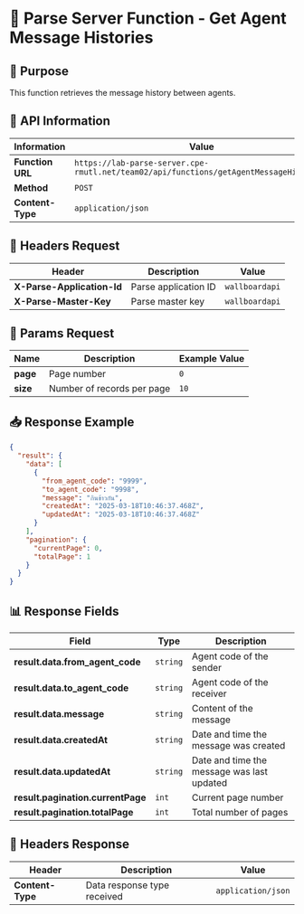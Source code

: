 # 📌 Parse Server Function - Get Agent Message Histories

## 📝 Purpose

This function retrieves the message history between agents.

## 📌 API Information

| Information      | Value                                                                                  |
| ---------------- | -------------------------------------------------------------------------------------- |
| **Function URL** | `https://lab-parse-server.cpe-rmutl.net/team02/api/functions/getAgentMessageHistories` |
| **Method**       | `POST`                                                                                 |
| **Content-Type** | `application/json`                                                                     |

## 📝 Headers Request

| Header                     | Description          | Value          |
| -------------------------- | -------------------- | -------------- |
| **X-Parse-Application-Id** | Parse application ID | `wallboardapi` |
| **X-Parse-Master-Key**     | Parse master key     | `wallboardapi` |

## 📝 Params Request

| Name     | Description                | Example Value |
| -------- | -------------------------- | ------------- |
| **page** | Page number                | `0`           |
| **size** | Number of records per page | `10`          |

## 📥 Response Example

```json
{
  "result": {
    "data": [
      {
        "from_agent_code": "9999",
        "to_agent_code": "9998",
        "message": "กินข้าวกัน",
        "createdAt": "2025-03-18T10:46:37.468Z",
        "updatedAt": "2025-03-18T10:46:37.468Z"
      }
    ],
    "pagination": {
      "currentPage": 0,
      "totalPage": 1
    }
  }
}
```

## 📊 Response Fields

| Field                             | Type     | Description                                |
| --------------------------------- | -------- | ------------------------------------------ |
| **result.data.from_agent_code**   | `string` | Agent code of the sender                   |
| **result.data.to_agent_code**     | `string` | Agent code of the receiver                 |
| **result.data.message**           | `string` | Content of the message                     |
| **result.data.createdAt**         | `string` | Date and time the message was created      |
| **result.data.updatedAt**         | `string` | Date and time the message was last updated |
| **result.pagination.currentPage** | `int`    | Current page number                        |
| **result.pagination.totalPage**   | `int`    | Total number of pages                      |

## 📝 Headers Response

| Header           | Description                 | Value              |
| ---------------- | --------------------------- | ------------------ |
| **Content-Type** | Data response type received | `application/json` |
